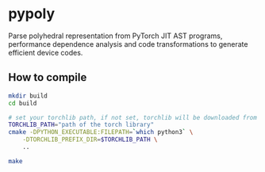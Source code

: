 # pypoly

Parse polyhedral representation from PyTorch JIT AST programs, performance dependence analysis and code transformations to generate efficient device codes.

## How to compile

```bash
mkdir build
cd build

# set your torchlib path, if not set, torchlib will be downloaded from the Internet.
TORCHLIB_PATH="path of the torch library"
cmake -DPYTHON_EXECUTABLE:FILEPATH=`which python3` \
    -DTORCHLIB_PREFIX_DIR=$TORCHLIB_PATH \
    ..

make
```
